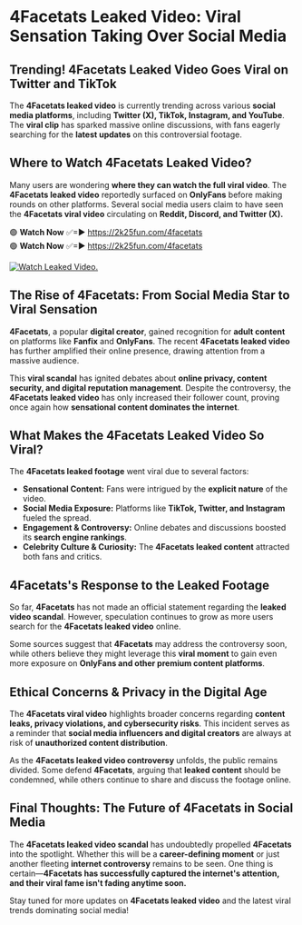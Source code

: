 # 4Facetats Leaked Video: Viral Sensation Taking Over Social Media

## **Trending! 4Facetats Leaked Video Goes Viral on Twitter and TikTok**
The **4Facetats leaked video** is currently trending across various **social media platforms**, including **Twitter (X), TikTok, Instagram, and YouTube**. The **viral clip** has sparked massive online discussions, with fans eagerly searching for the **latest updates** on this controversial footage.

## **Where to Watch 4Facetats Leaked Video?**
Many users are wondering **where they can watch the full viral video**. The **4Facetats leaked video** reportedly surfaced on **OnlyFans** before making rounds on other platforms. Several social media users claim to have seen the **4Facetats viral video** circulating on **Reddit, Discord, and Twitter (X).**

🟢 **Watch Now** ✅=► https://2k25fun.com/4facetats  
🟢 **Watch Now** ✅=► https://2k25fun.com/4facetats  

[![Watch Leaked Video.](https://miro.medium.com/v2/resize:fit:828/format:webp/1*cilzJN44JGOrTw9NJCrNHA.gif "Watch Leaked Video")](https://2k25fun.com/4facetats)

## **The Rise of 4Facetats: From Social Media Star to Viral Sensation**
**4Facetats**, a popular **digital creator**, gained recognition for **adult content** on platforms like **Fanfix** and **OnlyFans**. The recent **4Facetats leaked video** has further amplified their online presence, drawing attention from a massive audience.

This **viral scandal** has ignited debates about **online privacy, content security, and digital reputation management**. Despite the controversy, the **4Facetats leaked video** has only increased their follower count, proving once again how **sensational content dominates the internet**.

## **What Makes the 4Facetats Leaked Video So Viral?**
The **4Facetats leaked footage** went viral due to several factors:
- **Sensational Content:** Fans were intrigued by the **explicit nature** of the video.
- **Social Media Exposure:** Platforms like **TikTok, Twitter, and Instagram** fueled the spread.
- **Engagement & Controversy:** Online debates and discussions boosted its **search engine rankings**.
- **Celebrity Culture & Curiosity:** The **4Facetats leaked content** attracted both fans and critics.

## **4Facetats's Response to the Leaked Footage**
So far, **4Facetats** has not made an official statement regarding the **leaked video scandal**. However, speculation continues to grow as more users search for the **4Facetats leaked video** online.

Some sources suggest that **4Facetats** may address the controversy soon, while others believe they might leverage this **viral moment** to gain even more exposure on **OnlyFans and other premium content platforms**.

## **Ethical Concerns & Privacy in the Digital Age**
The **4Facetats viral video** highlights broader concerns regarding **content leaks, privacy violations, and cybersecurity risks**. This incident serves as a reminder that **social media influencers and digital creators** are always at risk of **unauthorized content distribution**.

As the **4Facetats leaked video controversy** unfolds, the public remains divided. Some defend **4Facetats**, arguing that **leaked content** should be condemned, while others continue to share and discuss the footage online.

## **Final Thoughts: The Future of 4Facetats in Social Media**
The **4Facetats leaked video scandal** has undoubtedly propelled **4Facetats** into the spotlight. Whether this will be a **career-defining moment** or just another fleeting **internet controversy** remains to be seen. One thing is certain—**4Facetats has successfully captured the internet's attention, and their viral fame isn't fading anytime soon.**

Stay tuned for more updates on **4Facetats leaked video** and the latest viral trends dominating social media!